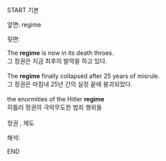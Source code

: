 START
기본

앞면:
regime


뒷면:
<div>The <strong>regime</strong> is now in its death throes. </div><div><div>그 정권은 지금 최후의 발악을 하고 있다.</div></div><div><br></div><div><div>The <strong>regime</strong> finally collapsed after 25 years of misrule. </div><div><div>그 정권은 마침내 25년 간의 실정 끝에 붕괴되었다.</div></div></div><div><br></div><div><div>the enormities of the Hitler <strong>regime</strong> </div><div><div>히틀러 정권의 극악무도한 범죄 행위들</div></div></div><div><br></div><div>정권 , 제도</div>


해석:

END